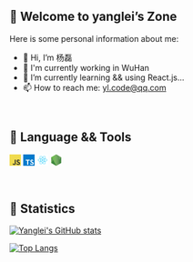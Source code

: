 ## 🚀 Welcome to yanglei’s Zone

Here is some personal information about me:
- 👋 Hi, I’m 杨磊
- 🔭 I'm currently working in WuHan
- 🌱 I’m currently learning && using React.js...
- 📫 How to reach me: yl.code@qq.com
<br/>

<!---
yl-code/yl-code is a ✨ special ✨ repository because its `README.md` (this file) appears on your GitHub profile.
You can click the Preview link to take a look at your changes.
--->

## 🔫 Language && Tools
<code><img height="20" src="https://raw.githubusercontent.com/github/explore/80688e429a7d4ef2fca1e82350fe8e3517d3494d/topics/javascript/javascript.png"></code>
<code><img height="20" src="https://raw.githubusercontent.com/github/explore/80688e429a7d4ef2fca1e82350fe8e3517d3494d/topics/typescript/typescript.png"></code>
<code><img height="20" src="https://raw.githubusercontent.com/github/explore/80688e429a7d4ef2fca1e82350fe8e3517d3494d/topics/react/react.png"></code>
<code><img height="20" src="https://raw.githubusercontent.com/github/explore/80688e429a7d4ef2fca1e82350fe8e3517d3494d/topics/nodejs/nodejs.png"></code>  
<!-- <code><img height="20" src="https://nextjs.org/static/favicon/favicon-32x32.png"></code> -->
<br/>

## 🌴 Statistics
[![Yanglei's GitHub stats](https://github-readme-stats.vercel.app/api?username=yl-code&count_private=true&show_icons=true&theme=cobalt)](https://github.com/yl-code)

[![Top Langs](https://github-readme-stats.vercel.app/api/top-langs/?username=yl-code&layout=compact)](https://github.com/yl-code)

